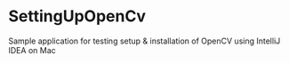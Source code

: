 # SettingUpOpenCv

Sample application for testing setup & installation of OpenCV using IntelliJ IDEA on Mac